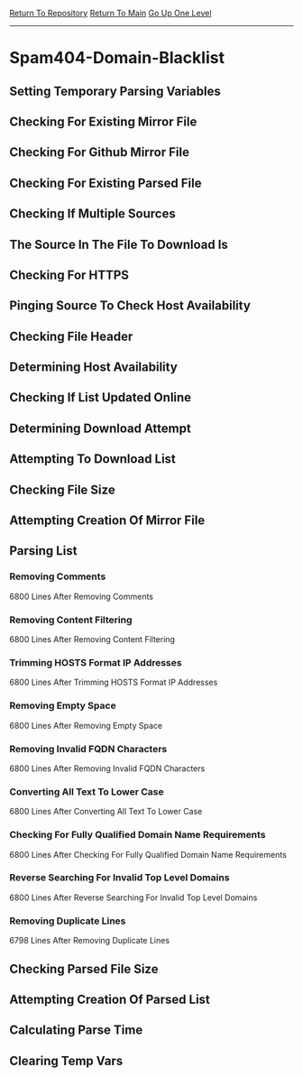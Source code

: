 [Return To Repository](https://github.com/deathbybandaid/piholeparser/)
[Return To Main](https://github.com/deathbybandaid/piholeparser/blob/master/RecentRunLogs/Mainlog.md)
[Go Up One Level](https://github.com/deathbybandaid/piholeparser/blob/master/RecentRunLogs/TopLevelScripts/30-Processing-Blacklists.md)
____________________________________
# Spam404-Domain-Blacklist
## Setting Temporary Parsing Variables
## Checking For Existing Mirror File
## Checking For Github Mirror File
## Checking For Existing Parsed File
## Checking If Multiple Sources
## The Source In The File To Download Is
## Checking For HTTPS
## Pinging Source To Check Host Availability
## Checking File Header
## Determining Host Availability
## Checking If List Updated Online
## Determining Download Attempt
## Attempting To Download List
## Checking File Size
## Attempting Creation Of Mirror File
## Parsing List
### Removing Comments
6800 Lines After Removing Comments
### Removing Content Filtering
6800 Lines After Removing Content Filtering
### Trimming HOSTS Format IP Addresses
6800 Lines After Trimming HOSTS Format IP Addresses
### Removing Empty Space
6800 Lines After Removing Empty Space
### Removing Invalid FQDN Characters
6800 Lines After Removing Invalid FQDN Characters
### Converting All Text To Lower Case
6800 Lines After Converting All Text To Lower Case
### Checking For Fully Qualified Domain Name Requirements
6800 Lines After Checking For Fully Qualified Domain Name Requirements
### Reverse Searching For Invalid Top Level Domains
6800 Lines After Reverse Searching For Invalid Top Level Domains
### Removing Duplicate Lines
6798 Lines After Removing Duplicate Lines
## Checking Parsed File Size
## Attempting Creation Of Parsed List
## Calculating Parse Time
## Clearing Temp Vars
